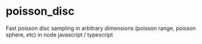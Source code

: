 # poisson_disc
Fast poisson disc sampling in arbitrary dimensions (poisson range, poisson sphere, etc) in node javascript / typescript
